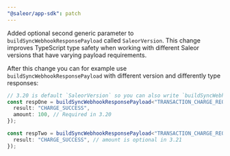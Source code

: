 ```yaml
---
"@saleor/app-sdk": patch
---
```


Added optional second generic parameter to `buildSyncWebhookResponsePayload` called `SaleorVersion`.
This change improves TypeScript type safety when working with different Saleor versions that have varying payload requirements.

After this change you can for example use `buildSyncWebhookResponsePayload` with different version and differently type responses:

```ts
// 3.20 is default `SaleorVersion` so you can also write `buildSyncWebhookResponsePayload<TRANSACTION_CHARGE_REQUESTED>`
const respOne = buildSyncWebhookResponsePayload<"TRANSACTION_CHARGE_REQUESTED", "3.20">({
  result: "CHARGE_SUCCESS",
  amount: 100, // Required in 3.20
});

const respTwo = buildSyncWebhookResponsePayload<"TRANSACTION_CHARGE_REQUESTED", "3.21">({
  result: "CHARGE_SUCCESS", // amount is optional in 3.21
});
```
